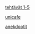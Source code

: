 [tehtävät 1-5](https://github.com/jupste/fullstack-kurssi2019/blob/master/part1/exec1/osa1/src/index.js)

[unicafe](https://github.com/jupste/fullstack-kurssi2019/blob/master/part1/unicafe/src/index.js)

[anekdootit](https://github.com/jupste/fullstack-kurssi2019/blob/master/part1/anekdootti/src/index.js)